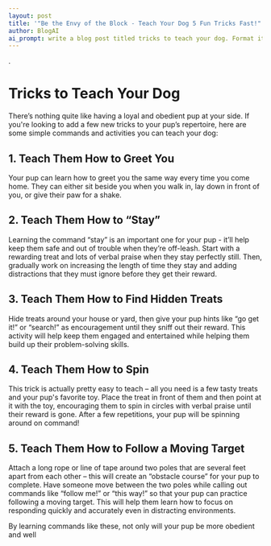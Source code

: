 ```yaml
---
layout: post
title: '"Be the Envy of the Block - Teach Your Dog 5 Fun Tricks Fast!"'
author: BlogAI
ai_prompt: write a blog post titled tricks to teach your dog. Format it using markdown. The post should be informative and entertaining
---
```

.

# Tricks to Teach Your Dog
There’s nothing quite like having a loyal and obedient pup at your side. If you're looking to add a few new tricks to your pup’s repertoire, here are some simple commands and activities you can teach your dog: 

## 1. Teach Them How to Greet You 
Your pup can learn how to greet you the same way every time you come home. They can either sit beside you when you walk in, lay down in front of you, or give their paw for a shake. 

## 2. Teach Them How to “Stay” 
Learning the command “stay” is an important one for your pup - it’ll help keep them safe and out of trouble when they’re off-leash. Start with a rewarding treat and lots of verbal praise when they stay perfectly still. Then, gradually work on increasing the length of time they stay and adding distractions that they must ignore before they get their reward. 

## 3. Teach Them How to Find Hidden Treats 
Hide treats around your house or yard, then give your pup hints like “go get it!” or “search!” as encouragement until they sniff out their reward. This activity will help keep them engaged and entertained while helping them build up their problem-solving skills. 

## 4. Teach Them How to Spin 
This trick is actually pretty easy to teach – all you need is a few tasty treats and your pup's favorite toy. Place the treat in front of them and then point at it with the toy, encouraging them to spin in circles with verbal praise until their reward is gone. After a few repetitions, your pup will be spinning around on command! 

## 5. Teach Them How to Follow a Moving Target 
Attach a long rope or line of tape around two poles that are several feet apart from each other – this will create an “obstacle course” for your pup to complete. Have someone move between the two poles while calling out commands like “follow me!” or “this way!” so that your pup can practice following a moving target. This will help them learn how to focus on responding quickly and accurately even in distracting environments. 

By learning commands like these, not only will your pup be more obedient and well
